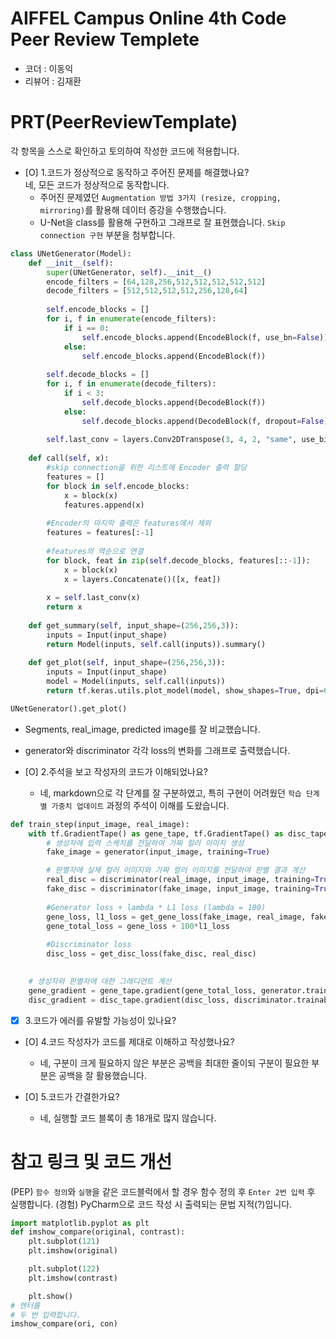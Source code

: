 # AIFFEL Campus Online 4th Code Peer Review Templete
- 코더 : 이동익
- 리뷰어 : 김재환


# PRT(PeerReviewTemplate)
각 항목을 스스로 확인하고 토의하여 작성한 코드에 적용합니다.
- [O] 1.코드가 정상적으로 동작하고 주어진 문제를 해결했나요?  
네, 모든 코드가 정상적으로 동작합니다.  
    - 주어진 문제였던 `Augmentation 방법 3가지 (resize, cropping, mirroring)`를 활용해 데이터 증강을 수행했습니다.  
    - U-Net을 class를 활용해 구현하고 그래프로 잘 표현했습니다. `Skip connection 구현` 부분을 첨부합니다.

```Python
class UNetGenerator(Model):
    def __init__(self):
        super(UNetGenerator, self).__init__()
        encode_filters = [64,128,256,512,512,512,512,512]
        decode_filters = [512,512,512,512,256,128,64]
        
        self.encode_blocks = []
        for i, f in enumerate(encode_filters):
            if i == 0:
                self.encode_blocks.append(EncodeBlock(f, use_bn=False))
            else:
                self.encode_blocks.append(EncodeBlock(f))
        
        self.decode_blocks = []
        for i, f in enumerate(decode_filters):
            if i < 3:
                self.decode_blocks.append(DecodeBlock(f))
            else:
                self.decode_blocks.append(DecodeBlock(f, dropout=False))
        
        self.last_conv = layers.Conv2DTranspose(3, 4, 2, "same", use_bias=False)
    
    def call(self, x):
        #skip connection을 위한 리스트에 Encoder 출력 할당
        features = []
        for block in self.encode_blocks:
            x = block(x)
            features.append(x)
            
        #Encoder의 마지막 출력은 features에서 제외
        features = features[:-1]
        
        #features의 역순으로 연결            
        for block, feat in zip(self.decode_blocks, features[::-1]):
            x = block(x)
            x = layers.Concatenate()([x, feat])
        
        x = self.last_conv(x)
        return x
                
    def get_summary(self, input_shape=(256,256,3)):
        inputs = Input(input_shape)
        return Model(inputs, self.call(inputs)).summary()
    
    def get_plot(self, input_shape=(256,256,3)):
        inputs = Input(input_shape)
        model = Model(inputs, self.call(inputs))
        return tf.keras.utils.plot_model(model, show_shapes=True, dpi=64)

UNetGenerator().get_plot()
```
- Segments, real_image, predicted image를 잘 비교했습니다. 
- generator와 discriminator 각각 loss의 변화를 그래프로 출력했습니다.  

- [O] 2.주석을 보고 작성자의 코드가 이해되었나요?  
  - 네, markdown으로 각 단계를 잘 구분하였고, 특히 구현이 어려웠던 `학습 단계별 가중치 업데이트` 과정의 주석이 이해를 도왔습니다.
```Python
def train_step(input_image, real_image):
    with tf.GradientTape() as gene_tape, tf.GradientTape() as disc_tape:
        # 생성자에 입력 스케치를 전달하여 가짜 컬러 이미지 생성
        fake_image = generator(input_image, training=True)

        # 판별자에 실제 컬러 이미지와 가짜 컬러 이미지를 전달하여 판별 결과 계산
        real_disc = discriminator(real_image, input_image, training=True)
        fake_disc = discriminator(fake_image, input_image, training=True)
        
        #Generator loss + lambda * L1 loss (lambda = 100)
        gene_loss, l1_loss = get_gene_loss(fake_image, real_image, fake_disc)
        gene_total_loss = gene_loss + 100*l1_loss
        
        #Discriminator loss
        disc_loss = get_disc_loss(fake_disc, real_disc)
        

    # 생성자와 판별자에 대한 그래디언트 계산
    gene_gradient = gene_tape.gradient(gene_total_loss, generator.trainable_variables)
    disc_gradient = disc_tape.gradient(disc_loss, discriminator.trainable_variables)
```
- [X] 3.코드가 에러를 유발할 가능성이 있나요?

- [O] 4.코드 작성자가 코드를 제대로 이해하고 작성했나요?
  - 네, 구분이 크게 필요하지 않은 부분은 공백을 최대한 줄이되 구분이 필요한 부분은 공백을 잘 활용했습니다. 

- [O] 5.코드가 간결한가요?
  - 네, 실행할 코드 블록이 총 18개로 많지 않습니다. 

# 참고 링크 및 코드 개선
(PEP) `함수 정의`와 `실행`을 같은 코드블럭에서 할 경우 함수 정의 후 `Enter 2번 입력` 후 실행합니다.
(경험) PyCharm으로 코드 작성 시 출력되는 문법 지적(?)입니다.  


```Python 
import matplotlib.pyplot as plt
def imshow_compare(original, contrast):
    plt.subplot(121)
    plt.imshow(original)

    plt.subplot(122)
    plt.imshow(contrast)

    plt.show()
# 엔터를
# 두 번 입력합니다.
imshow_compare(ori, con)
```
